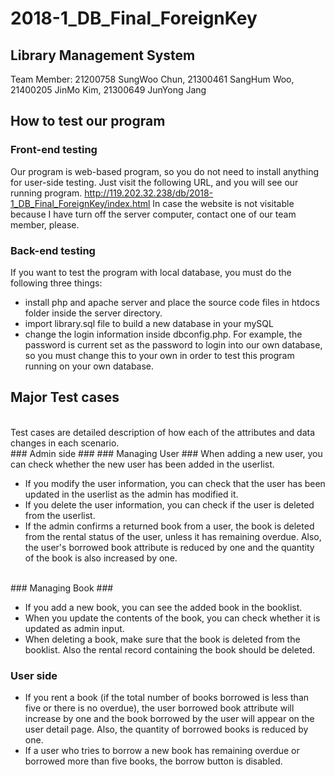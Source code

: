 # 2018-1_DB_Final_ForeignKey

## Library Management System

Team Member: 21200758 SungWoo Chun, 21300461 SangHum Woo, 21400205 JinMo Kim, 21300649 JunYong Jang

## How to test our program ##

### Front-end testing ###
  Our program is web-based program, so you do not need to install anything for user-side testing.
  Just visit the following URL, and you will see our running program.
  http://119.202.32.238/db/2018-1_DB_Final_ForeignKey/index.html
  In case the website is not visitable because I have turn off the server computer, contact one of our team member, please.

### Back-end testing ###
If you want to test the program with local database, you must do the following three things:
  * install php and apache server and place the source code files in htdocs folder inside the server directory.
  * import library.sql file to build a new database in your mySQL
  * change the login information inside dbconfig.php. For example, the password is current set as the password to login into our own database, so you must change this to your own in order to test this program running on your own database.
  


## Major Test cases ##
<br>
Test cases are detailed description of how each of the attributes and data changes in each scenario.
<br>
### Admin side ###
### Managing User ###
When adding a new user, you can check whether the new user has been added in the userlist.<br>
<ul>
  <li>If you modify the user information, you can check that the user has been updated in the userlist as the admin has modified it.
  <li>If you delete the user information, you can check if the user is deleted from the userlist.
  <li>If the admin confirms a returned book from a user, the book is deleted from the rental status of the user, unless it has remaining overdue. Also, the user's borrowed book attribute is reduced by one and the quantity of the book is also increased by one.
</ul>
<br>
### Managing Book ###
<ul>
  <li>If you add a new book, you can see the added book in the booklist.
  <li>When you update the contents of the book, you can check whether it is updated as admin input.
  <li>When deleting a book, make sure that the book is deleted from the booklist. Also the rental record containing the book should be deleted.
</ul>
	
### User side ###
<ul>
<li>If you rent a book (if the total number of books borrowed is less than five or there is no overdue), the user borrowed book attribute will increase by one and the book borrowed by the user will appear on the user detail page. Also, the quantity of borrowed books is reduced by one.
<li>If a user who tries to borrow a new book has remaining overdue or borrowed more than five books, the borrow button is disabled. 
</ul>
